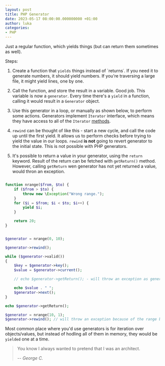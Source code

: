 ```yaml
---
layout: post
title: PHP Generator
date: 2023-05-17 08:00:00.000000000 +01:00
author: luka
categories:
- PHP
---
```


Just a regular function, which yields things (but can return them sometimes as well).

Steps:

1. Create a function that `yields` things instead of `returns˙. If you need it to generate numbers, it should yield numbers. If you're traversing a large file, it might yield lines, one by one.

2. Call the function, and store the result in a variable. Good job. This variable is now a `generator`. Every time there's a `yield` in a function, calling it would result in a `Generator` object.

3. Use this generator in a loop, or manually as shown below, to perform some actions. Generators implement `Iterator` interface, which means they have access to all of the `Iterator` [methods](https://www.php.net/manual/en/class.iterator.php).

5. `rewind` can be thought of like this - start a new cycle, and call the code up until the first yield. It allows us to perform checks before trying to yield the value in our loops. `rewind` __is not__ going to revert generator to the initial state. This is not possible with PHP generators.

6. It's possible to return a value in your generator, using the `return` keyword. Result of the return can be fetched with `getReturn()` method. However, calling `getReturn` wen generator has not yet returned a value, would thron an exception.

```php

function nrange($from, $to) {
    if ($from > $to) {
        throw new \Exception("Wrong range.");
    }
    for ($i = $from; $i < $to; $i++) {
        yield $i;
    }

    return 20;
}


$generator = nrange(0, 10);

$generator->rewind();

while ($generator->valid())
{
    $key = $generator->key();
    $value = $generator->current();

    // echo $generator->getReturn(); - will throw an exception as generator has not yet finished (no return value)

    echo $value . " ";
    $generator->next();
}

echo $generator->getReturn();

$generator = nrange(10, 1);
$generator->rewind(); // will throw an exception because of the range being wrong

```

Most common place where you'd use generators is for iteration over objects/values, but instead of hodling all of them in memory, they would be `yielded` one at a time.

> You know I always wanted to pretend that I was an architect.
>
> -- <cite>George C.</cite>